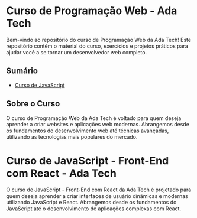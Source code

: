 # Curso de Programação Web - Ada Tech

Bem-vindo ao repositório do curso de Programação Web da Ada Tech! Este repositório contém o material do curso, exercícios e projetos práticos para ajudar você a se tornar um desenvolvedor web completo.

## Sumário

- [Curso de JavaScript](#curso-de-javascript)

## Sobre o Curso

O curso de Programação Web da Ada Tech é voltado para quem deseja aprender a criar websites e aplicações web modernas. Abrangemos desde os fundamentos do desenvolvimento web até técnicas avançadas, utilizando as tecnologias mais populares do mercado.


# Curso de JavaScript - Front-End com React - Ada Tech

O curso de JavaScript - Front-End com React da Ada Tech é projetado para quem deseja aprender a criar interfaces de usuário dinâmicas e modernas utilizando JavaScript e React. Abrangemos desde os fundamentos do JavaScript até o desenvolvimento de aplicações complexas com React.
